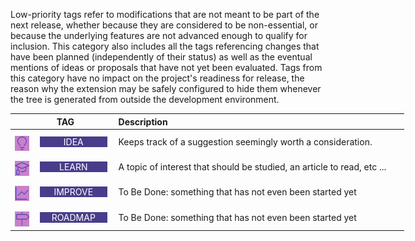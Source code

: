 <!-- markdownlint-disable MD041-->
Low-priority tags refer to modifications that are not meant to be part of the next release, whether
because they are considered to be non-essential, or because the underlying features are not
advanced enough to qualify for inclusion. This category also includes all the tags referencing
changes that have been planned (independently of their status) as well as the eventual mentions of
ideas or proposals that have not yet been evaluated. Tags from this category have no impact on the
project's readiness for release, the reason why the extension may be safely configured to hide them
whenever the tree is generated from outside the development environment.

<div class="tag-table hunches">

&nbsp;&nbsp;&nbsp;&nbsp;&nbsp;&nbsp;|&nbsp;&nbsp;&nbsp;&nbsp;&nbsp;&nbsp;&nbsp;&nbsp;TAG&nbsp;&nbsp;&nbsp;&nbsp;&nbsp;&nbsp;&nbsp;&nbsp;&nbsp;&nbsp;&nbsp;&nbsp;&nbsp;&nbsp;&nbsp;  | Description&nbsp;&nbsp;&nbsp;&nbsp;&nbsp;&nbsp;&nbsp;&nbsp;&nbsp;&nbsp;&nbsp;&nbsp;&nbsp;&nbsp;&nbsp;&nbsp;&nbsp;&nbsp;&nbsp;&nbsp;&nbsp;&nbsp;&nbsp;&nbsp;&nbsp;&nbsp;&nbsp;&nbsp;&nbsp;&nbsp;&nbsp;&nbsp;&nbsp;&nbsp;&nbsp;&nbsp;&nbsp;&nbsp;&nbsp;&nbsp;&nbsp;&nbsp;&nbsp;&nbsp;&nbsp;&nbsp;&nbsp;&nbsp;&nbsp;&nbsp;&nbsp;&nbsp;&nbsp;&nbsp;&nbsp;&nbsp;&nbsp;&nbsp;&nbsp;&nbsp;&nbsp;&nbsp;&nbsp;&nbsp;&nbsp;&nbsp;&nbsp;&nbsp;&nbsp;&nbsp;&nbsp;&nbsp;&nbsp;&nbsp;&nbsp;&nbsp;&nbsp;&nbsp;&nbsp;&nbsp;&nbsp;&nbsp;&nbsp;&nbsp;&nbsp;&nbsp;&nbsp;&nbsp;&nbsp;&nbsp;&nbsp;&nbsp;&nbsp;&nbsp;&nbsp;&nbsp;&nbsp;&nbsp;&nbsp;&nbsp;&nbsp;&nbsp;&nbsp;&nbsp;&nbsp;&nbsp;&nbsp;&nbsp;&nbsp;&nbsp; |
:-----:|:----|:----|
<a href="https://primer.style/design/foundations/icons/light-bulb-16"  target="_blank"><img class="idea-icon" src="/resources/manuals/vscode-custom-features/vsc03-todo-tree/assets/icons/octicons/light-bulb.svg" alt="light-bulb.svg" title="idea-icon: light-bulb.svg"/></a>| &nbsp;<a href="https://www.w3schools.com/colors/color_tryit.asp?color=DarkSlateBlue" title="DarkSlateBlue"><tag class="idea-tag">IDEA</tag></a>  | Keeps track of a suggestion seemingly worth a consideration.     |
<a href="https://primer.style/design/foundations/icons/mortar-board-16"  target="_blank"><img class="learn-icon" src="/resources/manuals/vscode-custom-features/vsc03-todo-tree/assets/icons/octicons/mortar-board.svg" alt="mortar-board.svg" title="learn-icon: mortar-board.svg"/></a> | &nbsp;<a href="https://www.w3schools.com/colors/color_tryit.asp?color=DarkSlateBlue" title="DarkSlateBlue"><tag class="learn-tag">LEARN</tag></a>  | A topic of interest that should be studied, an article to read, etc ... |
<a href="https://primer.style/design/foundations/icons/graph-16"  target="_blank"><img class="improve-icon" src="/resources/manuals/vscode-custom-features/vsc03-todo-tree/assets/icons/octicons/graph.svg" alt="graph.svg" title="improve-icon: graph.svg"/></a> | &nbsp;<a href="https://www.w3schools.com/colors/color_tryit.asp?color=DarkSlateBlue" title="DarkSlateBlue"><tag class="improve-tag">IMPROVE</tag></a>  | To Be Done: something that has not even been started yet |
<a href="https://primer.style/design/foundations/icons/milestone-16"  target="_blank"><img class="roadmap-icon" src="/resources/manuals/vscode-custom-features/vsc03-todo-tree/assets/icons/octicons/milestone.svg" alt="milestone.svg" title="roadmap-icon: milestone.svg"/></a> | &nbsp;<a href="https://www.w3schools.com/colors/color_tryit.asp?color=XXX" title="XXX"><tag class="roadmap-tag">ROADMAP</tag></a>  | To Be Done: something that has not even been started yet |
</div>

<style>
div.tag-table  {
  font-size: normal;
  min-width: 45em;
}
div.tag-table tag {
  width: 85%;
  padding: 0 .75ex 0 .6ex;
  display: inline-block;
  text-align: center;
}
div.tag-table img {
  height: 24px;
  margin-top: 8px;
}
.idea-tag {
 color: rgb(255, 255, 255);
 background-color: rgb(72, 61, 139);
}
.idea-icon {
  filter: invert(24%) sepia(96%) saturate(1262%) hue-rotate(228deg) brightness(84%) contrast(84%);
}
.improve-tag {
 color: rgb(255, 255, 255);
 background-color: rgb(72, 61, 139);
}
.improve-icon {
  filter: invert(24%) sepia(96%) saturate(1262%) hue-rotate(228deg) brightness(84%) contrast(84%);
}
.learn-tag {
 color: rgb(255, 255, 255);
 background-color: rgb(72, 61, 139);
}
.learn-icon {
  filter: invert(24%) sepia(96%) saturate(1262%) hue-rotate(228deg) brightness(84%) contrast(84%);
}
.roadmap-tag {
 color: rgb(255, 255, 255);
 background-color: rgb(72, 61, 139);
}
.roadmap-icon {
  filter: invert(24%) sepia(96%) saturate(1262%) hue-rotate(228deg) brightness(84%) contrast(84%);
}
</style>
<!-- markdownlint-enable MD041-->
